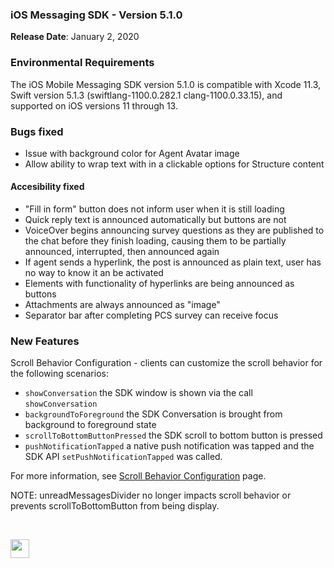 ### iOS Messaging SDK - Version 5.1.0
**Release Date**: January 2, 2020 

### Environmental Requirements
The iOS Mobile Messaging SDK version 5.1.0 is compatible with Xcode 11.3, Swift version 5.1.3 (swiftlang-1100.0.282.1 clang-1100.0.33.15), and supported on iOS versions 11 through 13.   

### Bugs fixed 
* Issue with background color for Agent Avatar image
* Allow ability to wrap text with in a clickable options for Structure content

#### Accesibility fixed 
* "Fill in form" button does not inform user when it is still loading
* Quick reply text is announced automatically but buttons are not
* VoiceOver begins announcing survey questions as they are published to the chat before they finish loading, causing them to be partially announced, interrupted, then announced again
* If agent sends a hyperlink, the post is announced as plain text, user has no way to know it an be activated
* Elements with functionality of hyperlinks are being announced as buttons
* Attachments are always announced as "image"
* Separator bar after completing PCS survey can receive focus

### New Features 
Scroll Behavior Configuration - clients can customize the scroll behavior for the following scenarios:
- ```showConversation``` the SDK window is shown via the call ```showConversation``` 
- ```backgroundToForeground``` the SDK Conversation is brought from background to foreground state
- ```scrollToBottomButtonPressed``` the SDK scroll to bottom button is pressed
- ```pushNotificationTapped``` a native push notification was tapped and the SDK API ```setPushNotificationTapped``` was called.

For more information, see [Scroll Behavior Configuration](mobile-app-messaging-sdk-for-ios-advanced-features-scroll-behavior-configuration.html) page. 


NOTE: 
unreadMessagesDivider no longer impacts scroll behavior or prevents scrollToBottomButton from being display.

<br>
<p style="text-align: left">
<a href="mobile-app-messaging-sdk-for-ios-all-release-notes.html" center><img src="../img/back-to-all-release-notes.png" style="height: 30px; width: auto;"></a></p>

